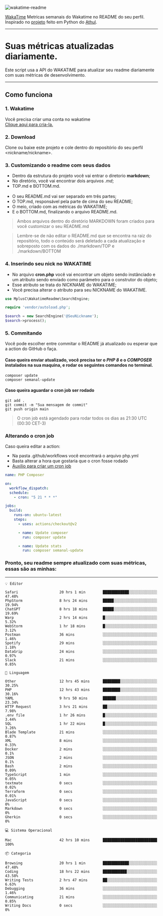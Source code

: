![wakatime-readme](https://socialify.git.ci/bymatheus/wakatime-readme/image?description=1&descriptionEditable=M%C3%A9tricas%20semanais%20do%20Wakatime%20no%20seu%20README%20de%20perfil.&font=KoHo&forks=1&language=1&owner=1&pattern=Signal&stargazers=1&theme=Dark)

[WakaTime](https://wakatime.com) Metricas semanais do Wakatime no README do seu perfil. <br>
Inspirado no [projeto](https://github.com/athul/waka-readme) feito em Python do [Athul](https://github.com/athul).
___

# Suas métricas atualizadas diariamente.
Este script usa a API do WAKATIME para atualizar seu readme diariamente com suas métricas de desenvolvimento.

___

## Como funciona

### 1. Wakatime
Você precisa criar uma conta no wakatime <br>
[Clique aqui para cria-la.](https://wakatime.com) 

### 2. Download
Clone ou baixe este projeto e cole dentro do repositório do seu perfil <nickname/nickname>.

### 3. Customizando o readme com seus dados
- Dentro da estrutura do projeto você vai entrar o diretorio **markdown**;  
- No diretório, você vai encontrar dois arquivos *.md*;
- TOP.md e BOTTOM.md.
<br><br>
- O seu README.md vai ser separado em três partes; 
- O TOP.md, responsável pela parte de cima do seu README;
- O meio, criado com as métricas do WAKATIME;
- E o BOTTOM.md, finalizando o arquivo README.md.<br>

> Ambos arquivos dentro do diretório MARKDOWN foram criados para você customizar o seu README.md

> Lembre-se de não editar o README.md que se encontra na raiz do repositório, todo o conteúdo será deletado a cada atualização e sobreposto com os dados do ./markdown/TOP e ./markdown/BOTTOM

### 4. Inserindo seu nick no WAKATIME
- No arquivo **cron.php** você vai encontrar um objeto sendo instânciado e um atributo sendo enviado como parâmetro para o construtor do objeto;
- Esse atributo se trata do NICKNAME do WAKATIME;
- Você precisa alterar o atributo para seu NICKNAME do WAKATIME.

```php
use MplusC\WakatimeReadme\SearchEngine;

require 'vendor/autoload.php';

$search = new SearchEngine('@SeuNickname');
$search->process();
```

### 5. Commitando
Você pode escolher entre commitar o README já atualizado ou esperar que a action do GitHub o faça. <br>

#### Caso queira enviar atualizado, você precisa ter o *PHP 8* e o *COMPOSER* instalados na sua maquina, e rodar os seguintes comandos no terminal.
```composer
composer update
composer semanal-update 
```

#### Caso queira aguardar o cron job ser rodado 
```git 
git add .
git commit -m "Sua mensagem de commit"
git push origin main
```

>O cron job está agendado para rodar todos os dias as 21:30 UTC (00:30 CET-3) 

### Alterando o cron job
Caso queira editar a action:

- Na pasta .github/workflows você encontrará o arquivo php.yml
- Basta alterar a hora que gostaria que o cron fosse rodado
- [Auxilio para criar um cron job](https://crontab.guru)

```yml
name: PHP Composer

on:
  workflow_dispatch:
  schedule:
    - cron: "5 21 * * *"

jobs:
  build:
    runs-on: ubuntu-latest
    steps:
      - uses: actions/checkout@v2

      - name: Update composer
        run: composer update

      - name: Update stats
        run: composer semanal-update
```

### Pronto, seu readme sempre atualizado com suas métricas, essas são as minhas:

___
```text
💡 Editor

Safari                   20 hrs 1 min        ████████████░░░░░░░░░░░░░     47.48%
PhpStorm                 8 hrs 24 mins       █████░░░░░░░░░░░░░░░░░░░░     19.94%
ChatGPT                  8 hrs 18 mins       █████░░░░░░░░░░░░░░░░░░░░     19.69%
Warp                     2 hrs 14 mins       █░░░░░░░░░░░░░░░░░░░░░░░░      5.32%
WebStorm                 1 hr 18 mins        █░░░░░░░░░░░░░░░░░░░░░░░░      3.12%
Postman                  36 mins             ░░░░░░░░░░░░░░░░░░░░░░░░░      1.46%
Spotify                  29 mins             ░░░░░░░░░░░░░░░░░░░░░░░░░      1.18%
DataGrip                 24 mins             ░░░░░░░░░░░░░░░░░░░░░░░░░      0.97%
Slack                    21 mins             ░░░░░░░░░░░░░░░░░░░░░░░░░      0.85%
```
```text
💬 Linguagem

Other                    12 hrs 45 mins      ████████░░░░░░░░░░░░░░░░░     30.25%
PHP                      12 hrs 43 mins      ████████░░░░░░░░░░░░░░░░░     30.16%
YAML                     9 hrs 50 mins       ██████░░░░░░░░░░░░░░░░░░░     23.34%
HTTP Request             3 hrs 21 mins       ██░░░░░░░░░░░░░░░░░░░░░░░      7.98%
.env file                1 hr 26 mins        █░░░░░░░░░░░░░░░░░░░░░░░░      3.44%
SQL                      1 hr 22 mins        █░░░░░░░░░░░░░░░░░░░░░░░░      3.26%
Blade Template           21 mins             ░░░░░░░░░░░░░░░░░░░░░░░░░      0.87%
XML                      8 mins              ░░░░░░░░░░░░░░░░░░░░░░░░░      0.33%
Docker                   2 mins              ░░░░░░░░░░░░░░░░░░░░░░░░░       0.1%
JSON                     2 mins              ░░░░░░░░░░░░░░░░░░░░░░░░░       0.1%
Bash                     2 mins              ░░░░░░░░░░░░░░░░░░░░░░░░░      0.09%
TypeScript               1 min               ░░░░░░░░░░░░░░░░░░░░░░░░░      0.05%
textmate                 0 secs              ░░░░░░░░░░░░░░░░░░░░░░░░░      0.02%
Terraform                0 secs              ░░░░░░░░░░░░░░░░░░░░░░░░░      0.01%
JavaScript               0 secs              ░░░░░░░░░░░░░░░░░░░░░░░░░         0%
Markdown                 0 secs              ░░░░░░░░░░░░░░░░░░░░░░░░░         0%
Gherkin                  0 secs              ░░░░░░░░░░░░░░░░░░░░░░░░░         0%
```
```text
💻 Sistema Operacional

Mac                      42 hrs 10 mins      █████████████████████████       100%
```
```text
📦 Categoria

Browsing                 20 hrs 1 min        ████████████░░░░░░░░░░░░░     47.48%
Coding                   18 hrs 22 mins      ███████████░░░░░░░░░░░░░░     43.58%
Writing Tests            2 hrs 47 mins       ██░░░░░░░░░░░░░░░░░░░░░░░      6.63%
Debugging                36 mins             ░░░░░░░░░░░░░░░░░░░░░░░░░      1.46%
Communicating            21 mins             ░░░░░░░░░░░░░░░░░░░░░░░░░      0.85%
Writing Docs             0 secs              ░░░░░░░░░░░░░░░░░░░░░░░░░         0%
```
